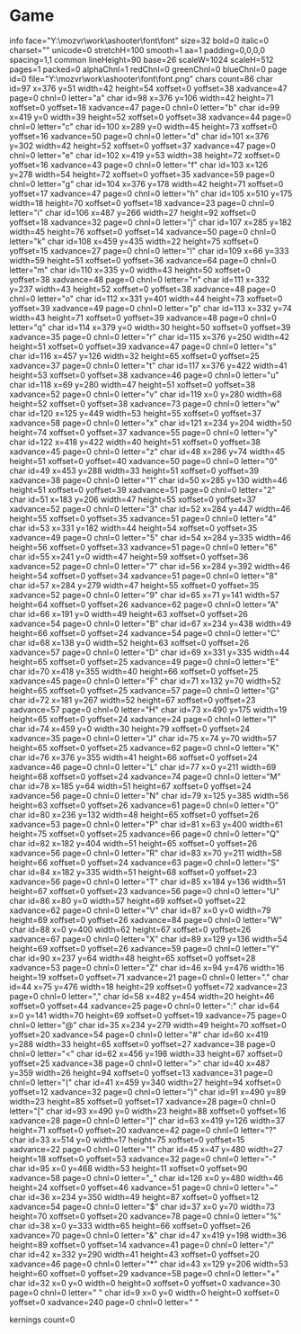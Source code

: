 # Game
info face="Y:\mozvr\work\ashooter\font\font" size=32 bold=0 italic=0 charset="" unicode=0 stretchH=100 smooth=1 aa=1 padding=0,0,0,0 spacing=1,1
common lineHeight=90 base=26 scaleW=1024 scaleH=512 pages=1 packed=0 alphaChnl=1 redChnl=0 greenChnl=0 blueChnl=0
page id=0 file="Y:\mozvr\work\ashooter\font\font.png"
chars count=86
char id=97 x=376 y=51 width=42 height=54 xoffset=0 yoffset=38 xadvance=47 page=0 chnl=0 letter="a"
char id=98 x=376 y=106 width=42 height=71 xoffset=0 yoffset=18 xadvance=47 page=0 chnl=0 letter="b"
char id=99 x=419 y=0 width=39 height=52 xoffset=0 yoffset=38 xadvance=44 page=0 chnl=0 letter="c"
char id=100 x=289 y=0 width=45 height=73 xoffset=0 yoffset=16 xadvance=50 page=0 chnl=0 letter="d"
char id=101 x=376 y=302 width=42 height=52 xoffset=0 yoffset=37 xadvance=47 page=0 chnl=0 letter="e"
char id=102 x=419 y=53 width=38 height=72 xoffset=0 yoffset=16 xadvance=43 page=0 chnl=0 letter="f"
char id=103 x=126 y=278 width=54 height=72 xoffset=0 yoffset=35 xadvance=59 page=0 chnl=0 letter="g"
char id=104 x=376 y=178 width=42 height=71 xoffset=0 yoffset=17 xadvance=47 page=0 chnl=0 letter="h"
char id=105 x=510 y=175 width=18 height=70 xoffset=0 yoffset=18 xadvance=23 page=0 chnl=0 letter="i"
char id=106 x=487 y=266 width=27 height=92 xoffset=0 yoffset=18 xadvance=32 page=0 chnl=0 letter="j"
char id=107 x=285 y=182 width=45 height=76 xoffset=0 yoffset=14 xadvance=50 page=0 chnl=0 letter="k"
char id=108 x=459 y=435 width=22 height=75 xoffset=0 yoffset=15 xadvance=27 page=0 chnl=0 letter="l"
char id=109 x=66 y=333 width=59 height=51 xoffset=0 yoffset=36 xadvance=64 page=0 chnl=0 letter="m"
char id=110 x=335 y=0 width=43 height=50 xoffset=0 yoffset=38 xadvance=48 page=0 chnl=0 letter="n"
char id=111 x=332 y=237 width=43 height=52 xoffset=0 yoffset=38 xadvance=48 page=0 chnl=0 letter="o"
char id=112 x=331 y=401 width=44 height=73 xoffset=0 yoffset=39 xadvance=49 page=0 chnl=0 letter="p"
char id=113 x=332 y=74 width=43 height=71 xoffset=0 yoffset=39 xadvance=48 page=0 chnl=0 letter="q"
char id=114 x=379 y=0 width=30 height=50 xoffset=0 yoffset=39 xadvance=35 page=0 chnl=0 letter="r"
char id=115 x=376 y=250 width=42 height=51 xoffset=0 yoffset=39 xadvance=47 page=0 chnl=0 letter="s"
char id=116 x=457 y=126 width=32 height=65 xoffset=0 yoffset=25 xadvance=37 page=0 chnl=0 letter="t"
char id=117 x=376 y=422 width=41 height=53 xoffset=0 yoffset=38 xadvance=46 page=0 chnl=0 letter="u"
char id=118 x=69 y=280 width=47 height=51 xoffset=0 yoffset=38 xadvance=52 page=0 chnl=0 letter="v"
char id=119 x=0 y=280 width=68 height=52 xoffset=0 yoffset=38 xadvance=73 page=0 chnl=0 letter="w"
char id=120 x=125 y=449 width=53 height=55 xoffset=0 yoffset=37 xadvance=58 page=0 chnl=0 letter="x"
char id=121 x=234 y=204 width=50 height=74 xoffset=0 yoffset=37 xadvance=55 page=0 chnl=0 letter="y"
char id=122 x=418 y=422 width=40 height=51 xoffset=0 yoffset=38 xadvance=45 page=0 chnl=0 letter="z"
char id=48 x=286 y=74 width=45 height=51 xoffset=0 yoffset=40 xadvance=50 page=0 chnl=0 letter="0"
char id=49 x=453 y=288 width=33 height=51 xoffset=0 yoffset=39 xadvance=38 page=0 chnl=0 letter="1"
char id=50 x=285 y=130 width=46 height=51 xoffset=0 yoffset=39 xadvance=51 page=0 chnl=0 letter="2"
char id=51 x=183 y=206 width=47 height=55 xoffset=0 yoffset=37 xadvance=52 page=0 chnl=0 letter="3"
char id=52 x=284 y=447 width=46 height=55 xoffset=0 yoffset=35 xadvance=51 page=0 chnl=0 letter="4"
char id=53 x=331 y=182 width=44 height=54 xoffset=0 yoffset=35 xadvance=49 page=0 chnl=0 letter="5"
char id=54 x=284 y=335 width=46 height=56 xoffset=0 yoffset=33 xadvance=51 page=0 chnl=0 letter="6"
char id=55 x=241 y=0 width=47 height=59 xoffset=0 yoffset=36 xadvance=52 page=0 chnl=0 letter="7"
char id=56 x=284 y=392 width=46 height=54 xoffset=0 yoffset=34 xadvance=51 page=0 chnl=0 letter="8"
char id=57 x=284 y=279 width=47 height=55 xoffset=0 yoffset=35 xadvance=52 page=0 chnl=0 letter="9"
char id=65 x=71 y=141 width=57 height=64 xoffset=0 yoffset=26 xadvance=62 page=0 chnl=0 letter="A"
char id=66 x=191 y=0 width=49 height=63 xoffset=0 yoffset=26 xadvance=54 page=0 chnl=0 letter="B"
char id=67 x=234 y=438 width=49 height=66 xoffset=0 yoffset=24 xadvance=54 page=0 chnl=0 letter="C"
char id=68 x=138 y=0 width=52 height=63 xoffset=0 yoffset=26 xadvance=57 page=0 chnl=0 letter="D"
char id=69 x=331 y=335 width=44 height=65 xoffset=0 yoffset=25 xadvance=49 page=0 chnl=0 letter="E"
char id=70 x=418 y=355 width=40 height=66 xoffset=0 yoffset=25 xadvance=45 page=0 chnl=0 letter="F"
char id=71 x=132 y=70 width=52 height=65 xoffset=0 yoffset=25 xadvance=57 page=0 chnl=0 letter="G"
char id=72 x=181 y=267 width=52 height=67 xoffset=0 yoffset=23 xadvance=57 page=0 chnl=0 letter="H"
char id=73 x=490 y=175 width=19 height=65 xoffset=0 yoffset=24 xadvance=24 page=0 chnl=0 letter="I"
char id=74 x=459 y=0 width=30 height=79 xoffset=0 yoffset=24 xadvance=35 page=0 chnl=0 letter="J"
char id=75 x=74 y=70 width=57 height=65 xoffset=0 yoffset=25 xadvance=62 page=0 chnl=0 letter="K"
char id=76 x=376 y=355 width=41 height=66 xoffset=0 yoffset=24 xadvance=46 page=0 chnl=0 letter="L"
char id=77 x=0 y=211 width=69 height=68 xoffset=0 yoffset=24 xadvance=74 page=0 chnl=0 letter="M"
char id=78 x=185 y=64 width=51 height=67 xoffset=0 yoffset=24 xadvance=56 page=0 chnl=0 letter="N"
char id=79 x=125 y=385 width=56 height=63 xoffset=0 yoffset=26 xadvance=61 page=0 chnl=0 letter="O"
char id=80 x=236 y=132 width=48 height=65 xoffset=0 yoffset=26 xadvance=53 page=0 chnl=0 letter="P"
char id=81 x=63 y=400 width=61 height=75 xoffset=0 yoffset=25 xadvance=66 page=0 chnl=0 letter="Q"
char id=82 x=182 y=404 width=51 height=65 xoffset=0 yoffset=26 xadvance=56 page=0 chnl=0 letter="R"
char id=83 x=70 y=211 width=58 height=66 xoffset=0 yoffset=24 xadvance=63 page=0 chnl=0 letter="S"
char id=84 x=182 y=335 width=51 height=68 xoffset=0 yoffset=23 xadvance=56 page=0 chnl=0 letter="T"
char id=85 x=184 y=136 width=51 height=67 xoffset=0 yoffset=23 xadvance=56 page=0 chnl=0 letter="U"
char id=86 x=80 y=0 width=57 height=69 xoffset=0 yoffset=22 xadvance=62 page=0 chnl=0 letter="V"
char id=87 x=0 y=0 width=79 height=69 xoffset=0 yoffset=26 xadvance=84 page=0 chnl=0 letter="W"
char id=88 x=0 y=400 width=62 height=67 xoffset=0 yoffset=26 xadvance=67 page=0 chnl=0 letter="X"
char id=89 x=129 y=136 width=54 height=69 xoffset=0 yoffset=26 xadvance=59 page=0 chnl=0 letter="Y"
char id=90 x=237 y=64 width=48 height=65 xoffset=0 yoffset=28 xadvance=53 page=0 chnl=0 letter="Z"
char id=46 x=94 y=476 width=16 height=19 xoffset=0 yoffset=71 xadvance=21 page=0 chnl=0 letter="."
char id=44 x=75 y=476 width=18 height=29 xoffset=0 yoffset=72 xadvance=23 page=0 chnl=0 letter=","
char id=58 x=482 y=454 width=20 height=46 xoffset=0 yoffset=44 xadvance=25 page=0 chnl=0 letter=":"
char id=64 x=0 y=141 width=70 height=69 xoffset=0 yoffset=19 xadvance=75 page=0 chnl=0 letter="@"
char id=35 x=234 y=279 width=49 height=70 xoffset=0 yoffset=20 xadvance=54 page=0 chnl=0 letter="#"
char id=60 x=419 y=288 width=33 height=65 xoffset=0 yoffset=27 xadvance=38 page=0 chnl=0 letter="<"
char id=62 x=456 y=198 width=33 height=67 xoffset=0 yoffset=25 xadvance=38 page=0 chnl=0 letter=">"
char id=40 x=487 y=359 width=26 height=94 xoffset=0 yoffset=13 xadvance=31 page=0 chnl=0 letter="("
char id=41 x=459 y=340 width=27 height=94 xoffset=0 yoffset=12 xadvance=32 page=0 chnl=0 letter=")"
char id=91 x=490 y=89 width=23 height=85 xoffset=0 yoffset=17 xadvance=28 page=0 chnl=0 letter="["
char id=93 x=490 y=0 width=23 height=88 xoffset=0 yoffset=16 xadvance=28 page=0 chnl=0 letter="]"
char id=63 x=419 y=126 width=37 height=71 xoffset=0 yoffset=20 xadvance=42 page=0 chnl=0 letter="?"
char id=33 x=514 y=0 width=17 height=75 xoffset=0 yoffset=15 xadvance=22 page=0 chnl=0 letter="!"
char id=45 x=47 y=480 width=27 height=18 xoffset=0 yoffset=53 xadvance=32 page=0 chnl=0 letter="-"
char id=95 x=0 y=468 width=53 height=11 xoffset=0 yoffset=90 xadvance=58 page=0 chnl=0 letter="_"
char id=126 x=0 y=480 width=46 height=24 xoffset=0 yoffset=46 xadvance=51 page=0 chnl=0 letter="~"
char id=36 x=234 y=350 width=49 height=87 xoffset=0 yoffset=12 xadvance=54 page=0 chnl=0 letter="$"
char id=37 x=0 y=70 width=73 height=70 xoffset=0 yoffset=20 xadvance=78 page=0 chnl=0 letter="%"
char id=38 x=0 y=333 width=65 height=66 xoffset=0 yoffset=26 xadvance=70 page=0 chnl=0 letter="&"
char id=47 x=419 y=198 width=36 height=89 xoffset=0 yoffset=14 xadvance=41 page=0 chnl=0 letter="/"
char id=42 x=332 y=290 width=41 height=43 xoffset=0 yoffset=20 xadvance=46 page=0 chnl=0 letter="*"
char id=43 x=129 y=206 width=53 height=60 xoffset=0 yoffset=29 xadvance=58 page=0 chnl=0 letter="+"
char id=32 x=0 y=0 width=0 height=0 xoffset=0 yoffset=0 xadvance=30 page=0 chnl=0 letter=" "
char id=9 x=0 y=0 width=0 height=0 xoffset=0 yoffset=0 xadvance=240 page=0 chnl=0 letter="	"

kernings count=0
